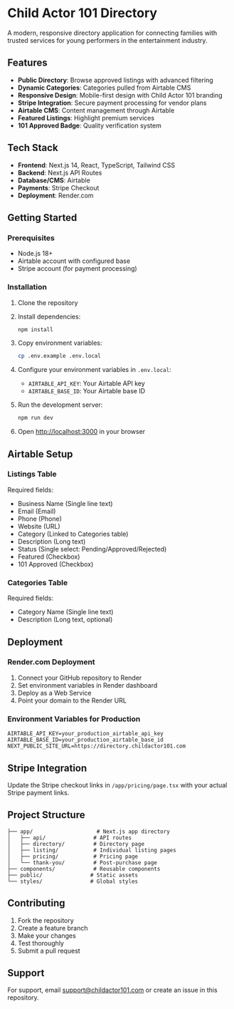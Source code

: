 # Child Actor 101 Directory

A modern, responsive directory application for connecting families with trusted services for young performers in the entertainment industry.

## Features

- **Public Directory**: Browse approved listings with advanced filtering
- **Dynamic Categories**: Categories pulled from Airtable CMS
- **Responsive Design**: Mobile-first design with Child Actor 101 branding
- **Stripe Integration**: Secure payment processing for vendor plans
- **Airtable CMS**: Content management through Airtable
- **Featured Listings**: Highlight premium services
- **101 Approved Badge**: Quality verification system

## Tech Stack

- **Frontend**: Next.js 14, React, TypeScript, Tailwind CSS
- **Backend**: Next.js API Routes
- **Database/CMS**: Airtable
- **Payments**: Stripe Checkout
- **Deployment**: Render.com

## Getting Started

### Prerequisites

- Node.js 18+ 
- Airtable account with configured base
- Stripe account (for payment processing)

### Installation

1. Clone the repository
2. Install dependencies:
   ```bash
   npm install
   ```

3. Copy environment variables:
   ```bash
   cp .env.example .env.local
   ```

4. Configure your environment variables in `.env.local`:
   - `AIRTABLE_API_KEY`: Your Airtable API key
   - `AIRTABLE_BASE_ID`: Your Airtable base ID

5. Run the development server:
   ```bash
   npm run dev
   ```

6. Open [http://localhost:3000](http://localhost:3000) in your browser

## Airtable Setup

### Listings Table
Required fields:
- Business Name (Single line text)
- Email (Email)
- Phone (Phone)
- Website (URL)
- Category (Linked to Categories table)
- Description (Long text)
- Status (Single select: Pending/Approved/Rejected)
- Featured (Checkbox)
- 101 Approved (Checkbox)

### Categories Table
Required fields:
- Category Name (Single line text)
- Description (Long text, optional)

## Deployment

### Render.com Deployment

1. Connect your GitHub repository to Render
2. Set environment variables in Render dashboard
3. Deploy as a Web Service
4. Point your domain to the Render URL

### Environment Variables for Production

```
AIRTABLE_API_KEY=your_production_airtable_api_key
AIRTABLE_BASE_ID=your_production_airtable_base_id
NEXT_PUBLIC_SITE_URL=https://directory.childactor101.com
```

## Stripe Integration

Update the Stripe checkout links in `/app/pricing/page.tsx` with your actual Stripe payment links.

## Project Structure

```
├── app/                    # Next.js app directory
│   ├── api/               # API routes
│   ├── directory/         # Directory page
│   ├── listing/           # Individual listing pages
│   ├── pricing/           # Pricing page
│   └── thank-you/         # Post-purchase page
├── components/            # Reusable components
├── public/               # Static assets
└── styles/               # Global styles
```

## Contributing

1. Fork the repository
2. Create a feature branch
3. Make your changes
4. Test thoroughly
5. Submit a pull request

## Support

For support, email support@childactor101.com or create an issue in this repository.